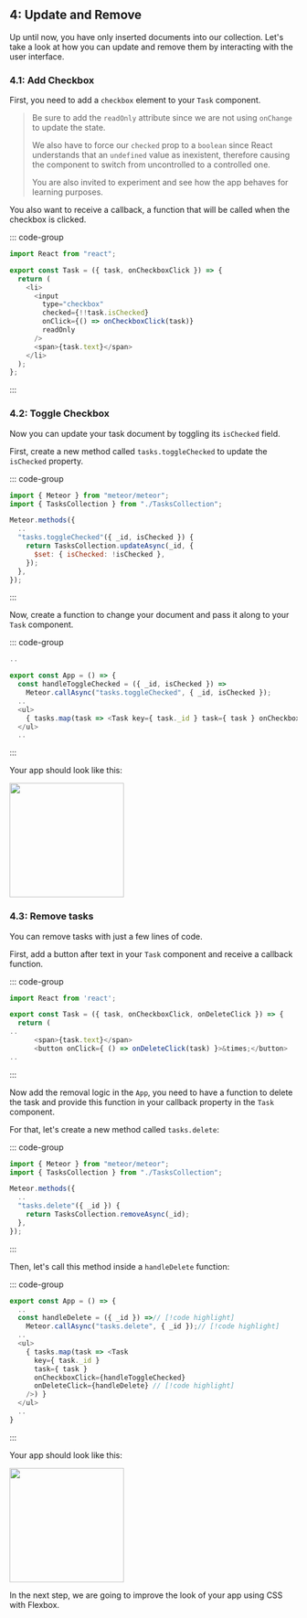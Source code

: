 ## 4: Update and Remove

Up until now, you have only inserted documents into our collection. Let's take a look at how you can update and remove them by interacting with the user interface.

### 4.1: Add Checkbox

First, you need to add a `checkbox` element to your `Task` component.

> Be sure to add the `readOnly` attribute since we are not using `onChange` to update the state.
>
> We also have to force our `checked` prop to a `boolean` since React understands that an `undefined` value as inexistent, therefore causing the component to switch from uncontrolled to a controlled one.
>
> You are also invited to experiment and see how the app behaves for learning purposes.

You also want to receive a callback, a function that will be called when the checkbox is clicked.

::: code-group

```js [imports/ui/Task.jsx]
import React from "react";

export const Task = ({ task, onCheckboxClick }) => {
  return (
    <li>
      <input
        type="checkbox"
        checked={!!task.isChecked}
        onClick={() => onCheckboxClick(task)}
        readOnly
      />
      <span>{task.text}</span>
    </li>
  );
};
```

:::

### 4.2: Toggle Checkbox

Now you can update your task document by toggling its `isChecked` field.

First, create a new method called `tasks.toggleChecked` to update the `isChecked` property.

::: code-group

```javascript [imports/api/tasksMethods.js]
import { Meteor } from "meteor/meteor";
import { TasksCollection } from "./TasksCollection";

Meteor.methods({
  ..
  "tasks.toggleChecked"({ _id, isChecked }) {
    return TasksCollection.updateAsync(_id, {
      $set: { isChecked: !isChecked },
    });
  },
});
```

:::

Now, create a function to change your document and pass it along to your `Task` component.

::: code-group

```js [imports/ui/App.jsx]
..

export const App = () => {
  const handleToggleChecked = ({ _id, isChecked }) =>
    Meteor.callAsync("tasks.toggleChecked", { _id, isChecked });
  ..
  <ul>
    { tasks.map(task => <Task key={ task._id } task={ task } onCheckboxClick={handleToggleChecked} />) }
  </ul>
  ..
```

:::

Your app should look like this:

<img width="200px" src="/tutorials/react/assets/step04-checkbox.png"/>

### 4.3: Remove tasks

You can remove tasks with just a few lines of code.

First, add a button after text in your `Task` component and receive a callback function.

::: code-group

```js [imports/ui/Task.jsx]
import React from 'react';

export const Task = ({ task, onCheckboxClick, onDeleteClick }) => {
  return (
..
      <span>{task.text}</span>
      <button onClick={ () => onDeleteClick(task) }>&times;</button>
..
```

:::

Now add the removal logic in the `App`, you need to have a function to delete the task and provide this function in your callback property in the `Task` component.

For that, let's create a new method called `tasks.delete`:

::: code-group

```javascript [imports/api/tasksMethods.js]
import { Meteor } from "meteor/meteor";
import { TasksCollection } from "./TasksCollection";

Meteor.methods({
  ..
  "tasks.delete"({ _id }) {
    return TasksCollection.removeAsync(_id);
  },
});
```

:::

Then, let's call this method inside a `handleDelete` function:

::: code-group

```js [imports/ui/App.jsx]
export const App = () => {
  ..
  const handleDelete = ({ _id }) =>// [!code highlight]
    Meteor.callAsync("tasks.delete", { _id });// [!code highlight]
  ..
  <ul>
    { tasks.map(task => <Task
      key={ task._id }
      task={ task }
      onCheckboxClick={handleToggleChecked}
      onDeleteClick={handleDelete} // [!code highlight]
    />) }
  </ul>
  ..
}
```

:::

Your app should look like this:

<img width="200px" src="/tutorials/react/assets/step04-delete-button.png"/>

In the next step, we are going to improve the look of your app using CSS with Flexbox.
